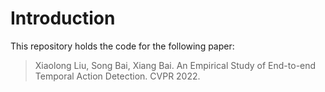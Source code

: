 # Introduction
This repository holds the code for the following paper:
> Xiaolong Liu, Song Bai, Xiang Bai. An Empirical Study of End-to-end Temporal Action Detection. CVPR 2022.
